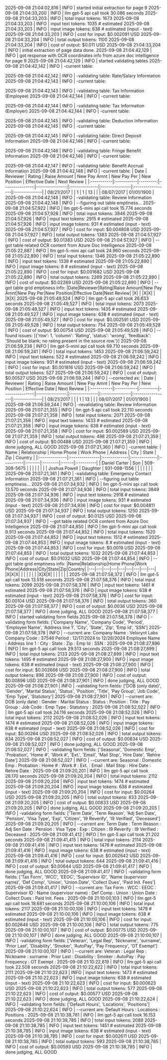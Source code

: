 2025-09-08 21:04:02,816 | INFO | started initial extraction for page 9
2025-09-08 21:04:33,200 | INFO | llm gpt-5 api call took 30.086 seconds
2025-09-08 21:04:33,203 | INFO | total input tokens: 1673
2025-09-08 21:04:33,203 | INFO | input text tokens: 1035 # estimated
2025-09-08 21:04:33,203 | INFO | input image tokens: 638 # estimated (input - text)
2025-09-08 21:04:33,203 | INFO | cost for input: $0.002091 USD
2025-09-08 21:04:33,204 | INFO | total output tokens: 1100
2025-09-08 21:04:33,204 | INFO | cost of output: $0.011 USD
2025-09-08 21:04:33,204 | INFO | initial extraction of page data done.
2025-09-08 21:04:42,129 | INFO | got response with OCR coordinates info from azure doc intelligence for page 9
2025-09-08 21:04:42,129 | INFO | started validating tables
2025-09-08 21:04:42,142 | INFO | -current table:

2025-09-08 21:04:42,142 | INFO | -validating table: Rate/Salary Information
2025-09-08 21:04:42,143 | INFO | -current table:

2025-09-08 21:04:42,143 | INFO | -validating table: Tax Information (Employee)
2025-09-08 21:04:42,144 | INFO | -current table:

2025-09-08 21:04:42,144 | INFO | -validating table: Tax Information (Employer)
2025-09-08 21:04:42,144 | INFO | -current table:

2025-09-08 21:04:42,145 | INFO | -validating table: Deduction Information
2025-09-08 21:04:42,145 | INFO | -current table:

2025-09-08 21:04:42,145 | INFO | -validating table: Direct Deposit Information
2025-09-08 21:04:42,146 | INFO | -current table:

2025-09-08 21:04:42,146 | INFO | -validating table: Fringe Benefit Information
2025-09-08 21:04:42,146 | INFO | -current table:

2025-09-08 21:04:42,147 | INFO | -validating table: Benefit Accrual Information
2025-09-08 21:04:42,148 | INFO | -current table:
| Date       | Reviewer   |   Rating |   Raise Amount |   New Pay Amnt | New Pay Per   | New Position   | Effective Date   | Next Review   |
|:-----------|:-----------|---------:|---------------:|---------------:|:--------------|:---------------|:-----------------|:--------------|
| 08/21/2017 |            |        1 |              1 |             13 |               |                | 08/07/2017       | 01/01/1900    |
2025-09-08 21:04:42,148 | INFO | -validating table: Review Information
2025-09-08 21:04:42,148 | INFO | --figuring out table emptiness...
2025-09-08 21:04:57,922 | INFO | llm gpt-5-mini api call took 15.774 seconds
2025-09-08 21:04:57,926 | INFO | total input tokens: 3846
2025-09-08 21:04:57,926 | INFO | input text tokens: 2915 # estimated
2025-09-08 21:04:57,926 | INFO | input image tokens: 931 # estimated (input - text)
2025-09-08 21:04:57,927 | INFO | cost for input: $0.004808 USD
2025-09-08 21:04:57,927 | INFO | total output tokens: 1383
2025-09-08 21:04:57,927 | INFO | cost of output: $0.01383 USD
2025-09-08 21:04:57,927 | INFO | --got table related OCR content from Azure Doc Intelligence
2025-09-08 21:05:22,887 | INFO | llm gpt-5-mini api call took 24.960 seconds
2025-09-08 21:05:22,890 | INFO | total input tokens: 1346
2025-09-08 21:05:22,890 | INFO | input text tokens: 1338 # estimated
2025-09-08 21:05:22,890 | INFO | input image tokens: 8 # estimated (input - text)
2025-09-08 21:05:22,890 | INFO | cost for input: $0.001682 USD
2025-09-08 21:05:22,890 | INFO | total output tokens: 2289
2025-09-08 21:05:22,890 | INFO | cost of output: $0.02289 USD
2025-09-08 21:05:22,890 | INFO | --got table grid emptiness info:
|Date|Reviewer|Rating|Raise Amount|New Pay Amnt|New Pay Per|New Position|Effective Date|Next Review|
|X| | |X|X| | |X|X|
2025-09-08 21:05:49,524 | INFO | llm gpt-5 api call took 26.633 seconds
2025-09-08 21:05:49,527 | INFO | total input tokens: 2073
2025-09-08 21:05:49,527 | INFO | input text tokens: 1435 # estimated
2025-09-08 21:05:49,527 | INFO | input image tokens: 638 # estimated (input - text)
2025-09-08 21:05:49,527 | INFO | cost for input: $0.002591 USD
2025-09-08 21:05:49,528 | INFO | total output tokens: 754
2025-09-08 21:05:49,528 | INFO | cost of output: $0.00754 USD
2025-09-08 21:05:49,528 | INFO | --found issues: [{'row': 1, 'column': 'Rating', 'status': 'wrong', 'feedback': 'Should be blank; no rating present in the source row.'}]
2025-09-08 21:06:59,238 | INFO | llm gpt-5-mini api call took 69.710 seconds
2025-09-08 21:06:59,241 | INFO | total input tokens: 1453
2025-09-08 21:06:59,242 | INFO | input text tokens: 522 # estimated
2025-09-08 21:06:59,242 | INFO | input image tokens: 931 # estimated (input - text)
2025-09-08 21:06:59,242 | INFO | cost for input: $0.001816 USD
2025-09-08 21:06:59,242 | INFO | total output tokens: 527
2025-09-08 21:06:59,242 | INFO | cost of output: $0.00527 USD
2025-09-08 21:06:59,244 | INFO | --corrected as:
| Date       | Reviewer   | Rating   |   Raise Amount |   New Pay Amnt | New Pay Per   | New Position   | Effective Date   | Next Review   |
|:-----------|:-----------|:---------|---------------:|---------------:|:--------------|:---------------|:-----------------|:--------------|
| 08/21/2017 |            |          |              1 |             13 |               |                | 08/07/2017       | 01/01/1900    |
2025-09-08 21:06:59,244 | INFO | -revalidating table: Review Information
2025-09-08 21:07:21,355 | INFO | llm gpt-5 api call took 22.110 seconds
2025-09-08 21:07:21,358 | INFO | total input tokens: 2071
2025-09-08 21:07:21,358 | INFO | input text tokens: 1433 # estimated
2025-09-08 21:07:21,358 | INFO | input image tokens: 638 # estimated (input - text)
2025-09-08 21:07:21,358 | INFO | cost for input: $0.002589 USD
2025-09-08 21:07:21,359 | INFO | total output tokens: 488
2025-09-08 21:07:21,359 | INFO | cost of output: $0.00488 USD
2025-09-08 21:07:21,359 | INFO | done judging, ALL GOOD
2025-09-08 21:07:21,360 | INFO | -current table:
| Name          | Relationship   | Home Phone   | Work Phone   | Address   | City   | State   | Zip   | Country   |
|:--------------|:---------------|:-------------|:-------------|:----------|:-------|:--------|:------|:----------|
| Daniel Carter | Son            | 509-308-5675 |              |           |        |         |       |           |
| Joshua Powell | Daughter       | 931-098-1556 |              |           |        |         |       |           |
2025-09-08 21:07:21,361 | INFO | -validating table: Emergency Contact Information
2025-09-08 21:07:21,361 | INFO | --figuring out table emptiness...
2025-09-08 21:07:34,932 | INFO | llm gpt-5-mini api call took 13.570 seconds
2025-09-08 21:07:34,936 | INFO | total input tokens: 3849
2025-09-08 21:07:34,936 | INFO | input text tokens: 2918 # estimated
2025-09-08 21:07:34,936 | INFO | input image tokens: 931 # estimated (input - text)
2025-09-08 21:07:34,936 | INFO | cost for input: $0.004811 USD
2025-09-08 21:07:34,937 | INFO | total output tokens: 1250
2025-09-08 21:07:34,937 | INFO | cost of output: $0.0125 USD
2025-09-08 21:07:34,937 | INFO | --got table related OCR content from Azure Doc Intelligence
2025-09-08 21:07:44,850 | INFO | llm gpt-5-mini api call took 9.913 seconds
2025-09-08 21:07:44,852 | INFO | total input tokens: 1520
2025-09-08 21:07:44,852 | INFO | input text tokens: 1512 # estimated
2025-09-08 21:07:44,853 | INFO | input image tokens: 8 # estimated (input - text)
2025-09-08 21:07:44,853 | INFO | cost for input: $0.0019 USD
2025-09-08 21:07:44,853 | INFO | total output tokens: 1032
2025-09-08 21:07:44,853 | INFO | cost of output: $0.01032 USD
2025-09-08 21:07:44,854 | INFO | --got table grid emptiness info:
|Name|Relationship|Home Phone|Work Phone|Address|City|State|Zip|Country|
|---|---|---|---|---|---|---|---|---|
|X|X|X| | | | | | |
|X|X|X| | | | | | |
2025-09-08 21:07:58,372 | INFO | llm gpt-5 api call took 13.518 seconds
2025-09-08 21:07:58,376 | INFO | total input tokens: 2099
2025-09-08 21:07:58,376 | INFO | input text tokens: 1461 # estimated
2025-09-08 21:07:58,376 | INFO | input image tokens: 638 # estimated (input - text)
2025-09-08 21:07:58,376 | INFO | cost for input: $0.00104 USD
2025-09-08 21:07:58,376 | INFO | total output tokens: 360
2025-09-08 21:07:58,377 | INFO | cost of output: $0.0036 USD
2025-09-08 21:07:58,377 | INFO | done judging, ALL GOOD
2025-09-08 21:07:58,377 | INFO | started validating form fields
2025-09-08 21:07:58,378 | INFO | -validating form fields: ['Company Name', 'Company Code', 'Period', 'Employee Name', 'Address line 1', 'City', 'State', 'Zip', 'Emp Id', 'SSN']
2025-09-08 21:07:58,378 | INFO | --current are:
Company Name : Velorynt Labs
Company Code : 37546
Period : 12/17/2024 to 12/26/2024
Employee Name : 
Address line 1 : 
City : 
State : 
Zip : 
Emp Id : 
SSN : 
2025-09-08 21:08:27,896 | INFO | llm gpt-5 api call took 29.513 seconds
2025-09-08 21:08:27,899 | INFO | total input tokens: 2133
2025-09-08 21:08:27,899 | INFO | input text tokens: 1495 # estimated
2025-09-08 21:08:27,900 | INFO | input image tokens: 638 # estimated (input - text)
2025-09-08 21:08:27,900 | INFO | cost for input: $0.002666 USD
2025-09-08 21:08:27,900 | INFO | total output tokens: 896
2025-09-08 21:08:27,900 | INFO | cost of output: $0.00896 USD
2025-09-08 21:08:27,901 | INFO | done judging, ALL GOOD
2025-09-08 21:08:27,901 | INFO | -validating form fields: ['DOB (only date)', 'Gender', 'Marital Status', 'Status', 'Position', 'Title', 'Pay Group', 'Job Code', 'Emp Type', 'Statutory']
2025-09-08 21:08:27,901 | INFO | --current are:
DOB (only date) : 
Gender : 
Marital Status : 
Status : 
Position : 
Title : 
Pay Group : 
Job Code : 
Emp Type : 
Statutory : 
2025-09-08 21:08:52,022 | INFO | llm gpt-5 api call took 24.116 seconds
2025-09-08 21:08:52,026 | INFO | total input tokens: 2112
2025-09-08 21:08:52,026 | INFO | input text tokens: 1474 # estimated
2025-09-08 21:08:52,026 | INFO | input image tokens: 638 # estimated (input - text)
2025-09-08 21:08:52,026 | INFO | cost for input: $0.00264 USD
2025-09-08 21:08:52,026 | INFO | total output tokens: 834
2025-09-08 21:08:52,027 | INFO | cost of output: $0.00834 USD
2025-09-08 21:08:52,027 | INFO | done judging, ALL GOOD
2025-09-08 21:08:52,027 | INFO | -validating form fields: ['Seasonal', 'Domestic Emp', 'Probation', 'Home #', 'Work #', 'Ext.', 'Email', 'Mail Stop', 'Hire Date', 'Rehire Date']
2025-09-08 21:08:52,027 | INFO | --current are:
Seasonal : 
Domestic Emp : 
Probation : 
Home # : 
Work # : 
Ext. : 
Email : 
Mail Stop : 
Hire Date : 
Rehire Date : 
2025-09-08 21:09:20,201 | INFO | llm gpt-5 api call took 28.170 seconds
2025-09-08 21:09:20,204 | INFO | total input tokens: 2112
2025-09-08 21:09:20,204 | INFO | input text tokens: 1474 # estimated
2025-09-08 21:09:20,204 | INFO | input image tokens: 638 # estimated (input - text)
2025-09-08 21:09:20,204 | INFO | cost for input: $0.00264 USD
2025-09-08 21:09:20,205 | INFO | total output tokens: 833
2025-09-08 21:09:20,205 | INFO | cost of output: $0.00833 USD
2025-09-08 21:09:20,205 | INFO | done judging, ALL GOOD
2025-09-08 21:09:20,205 | INFO | -validating form fields: ['Term Date', 'Term Reason', 'Adj Sen Date', 'Pension', 'Visa Type', 'Exp', 'Citizen', 'I9 Reverify', 'I9 Verified', 'Deceased']
2025-09-08 21:09:20,205 | INFO | --current are:
Term Date : 
Term Reason : 
Adj Sen Date : 
Pension : 
Visa Type : 
Exp : 
Citizen : 
I9 Reverify : 
I9 Verified : 
Deceased : 
2025-09-08 21:09:41,412 | INFO | llm gpt-5 api call took 21.202 seconds
2025-09-08 21:09:41,415 | INFO | total input tokens: 2114
2025-09-08 21:09:41,416 | INFO | input text tokens: 1476 # estimated
2025-09-08 21:09:41,416 | INFO | input image tokens: 638 # estimated (input - text)
2025-09-08 21:09:41,416 | INFO | cost for input: $0.002642 USD
2025-09-08 21:09:41,416 | INFO | total output tokens: 644
2025-09-08 21:09:41,416 | INFO | cost of output: $0.00644 USD
2025-09-08 21:09:41,417 | INFO | done judging, ALL GOOD
2025-09-08 21:09:41,417 | INFO | -validating form fields: ['Tax Form', 'WCC', 'EEOC', 'Supervisor ID', 'Name (supervisor name)', 'Def Comp', 'Union', 'Union Date', 'Collect Dues', 'Paid Init. Fees']
2025-09-08 21:09:41,417 | INFO | --current are:
Tax Form : 
WCC : 
EEOC : 
Supervisor ID : 
Name (supervisor name) : 
Def Comp : 
Union : 
Union Date : 
Collect Dues : 
Paid Init. Fees : 
2025-09-08 21:10:00,103 | INFO | llm gpt-5 api call took 18.681 seconds
2025-09-08 21:10:00,106 | INFO | total input tokens: 2117
2025-09-08 21:10:00,106 | INFO | input text tokens: 1479 # estimated
2025-09-08 21:10:00,106 | INFO | input image tokens: 638 # estimated (input - text)
2025-09-08 21:10:00,106 | INFO | cost for input: $0.002646 USD
2025-09-08 21:10:00,106 | INFO | total output tokens: 775
2025-09-08 21:10:00,107 | INFO | cost of output: $0.00775 USD
2025-09-08 21:10:00,107 | INFO | done judging, ALL GOOD
2025-09-08 21:10:00,107 | INFO | -validating form fields: ['Veteran', 'Legal Rep', 'Nickname', 'surname', 'Prior Last', 'Disability', 'Smoker', 'AutoPay', 'Pay Frequency', 'OT Exempt']
2025-09-08 21:10:00,107 | INFO | --current are:
Veteran : 
Legal Rep : 
Nickname : 
surname : 
Prior Last : 
Disability : 
Smoker : 
AutoPay : 
Pay Frequency : 
OT Exempt : 
2025-09-08 21:10:22,619 | INFO | llm gpt-5 api call took 22.508 seconds
2025-09-08 21:10:22,622 | INFO | total input tokens: 2111
2025-09-08 21:10:22,623 | INFO | input text tokens: 1473 # estimated
2025-09-08 21:10:22,623 | INFO | input image tokens: 638 # estimated (input - text)
2025-09-08 21:10:22,623 | INFO | cost for input: $0.000623 USD
2025-09-08 21:10:22,623 | INFO | total output tokens: 577
2025-09-08 21:10:22,623 | INFO | cost of output: $0.00577 USD
2025-09-08 21:10:22,623 | INFO | done judging, ALL GOOD
2025-09-08 21:10:22,624 | INFO | -validating form fields: ['Default Hours', 'Locations', 'Positions']
2025-09-08 21:10:22,624 | INFO | --current are:
Default Hours : 
Locations : 
Positions : 
2025-09-08 21:10:38,781 | INFO | llm gpt-5 api call took 16.153 seconds
2025-09-08 21:10:38,785 | INFO | total input tokens: 2089
2025-09-08 21:10:38,785 | INFO | input text tokens: 1451 # estimated
2025-09-08 21:10:38,785 | INFO | input image tokens: 638 # estimated (input - text)
2025-09-08 21:10:38,785 | INFO | cost for input: $0.002611 USD
2025-09-08 21:10:38,785 | INFO | total output tokens: 593
2025-09-08 21:10:38,785 | INFO | cost of output: $0.00593 USD
2025-09-08 21:10:38,785 | INFO | done judging, ALL GOOD
